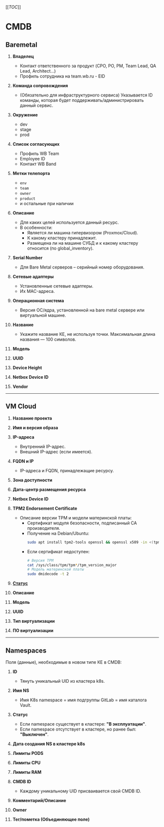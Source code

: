 [[_TOC_]]

# CMDB

## Baremetal

1. **Владелец**
   - Контакт ответственного за продукт (CPO, PO, PM, Team Lead, QA Lead, Architect...)
   - Профиль сотрудника на team.wb.ru - EID

2. **Команда сопровождения**
   - (Обязательно для инфраструктурного сервиса) Указывается ID команды, которая будет поддерживать/администрировать данный сервис.

3. **Окружение**
   - dev
   - stage
   - prod

4. **Список согласующих**
   - Профиль WB Team 
   - Employee ID
   - Контакт WB Band

5. **Метки телепорта**
   - `env`
   - `team`
   - `owner`
   - `product`
   - и остальные при наличии

6. **Описание**
   - Для каких целей используется данный ресурс.
   - В особенности:
     - Является ли машина гипервизором (Proxmox/Cloud).
     - К какому кластеру принадлежит.
     - Размещена ли на машине СУБД и к какому кластеру относится (по global_inventory).

7. **Serial Number**
   - Для Bare Metal серверов – серийный номер оборудования.

8. **Сетевые адаптеры**
   - Установленные сетевые адаптеры.
   - Их MAC-адреса.

9. **Операционная система**
   - Версия ОС/ядра, установленной на bare metal сервере или виртуальной машине.

10. **Название**
    - Укажите название КЕ, не используя точки. Максимальная длина названия — 100 символов.

11. **Модель**

12. **UUID**

13. **Device Height**

14. **Netbox Device ID**

15. **Vendor**

---

## VM Cloud

1. **Название проекта**

2. **Имя и версия образа**

3. **IP-адреса**
   - Внутренний IP-адрес.
   - Внешний IP-адрес (если имеется).

4. **FQDN и IP**
   - IP-адреса и FQDN, принадлежащие ресурсу.

5. **Зона доступности**

6. **Дата-центр размещения ресурса**

7. **Netbox Device ID**

8. **TPM2 Endorsement Certificate**
   - Описание версии TPM и модели материнской платы:
     - Сертификат модуля безопасности, подписанный CA производителя. 
     - Получение на Debian/Ubuntu:
       ```bash
       sudo apt install tpm2-tools openssl && openssl x509 -in <(tpm2_nvread 0x1c00002) -text
       ```
     - Если сертификат недоступен:
       ```bash
       # Версия TPM
       cat /sys/class/tpm/tpm*/tpm_version_major
       # Модель материнской платы
       sudo dmidecode -t 2
       ```

9. **[Статус](https://cmdb-ingress-controller.cmdb.svc.k8s.dldevel/docs/kef/statuseske.html)**

10. **Описание**

11. **Модель**

12. **UUID**

13. **Тип виртуализации**

14. **ПО виртуализации**

---

## Namespaces

Поля (данные), необходимые в новом типе КЕ в CMDB:

1. **ID**
   - Тянуть уникальный UID из кластера k8s.

2. **Имя NS**
   - Имя K8s namespace = имя подгруппы GitLab = имя каталога Vault.

3. **Статус**
   - Если namespace существует в кластере: **"В эксплуатации"**.
   - Если namespace отсутствует в кластере, но ранее был: **"Выключен"**.

4. **Дата создания NS в кластере k8s**
5. **Лимиты PODS**
7. **Лимиты CPU**
8. **Лимиты RAM**

9. **CMDB ID**
   - Каждому уникальному UID присваивается свой CMDB ID.

10. **Комментарий/Описание**

11. **Owner**

12. **Тег/пометка (Объединяющее поле)**
   
